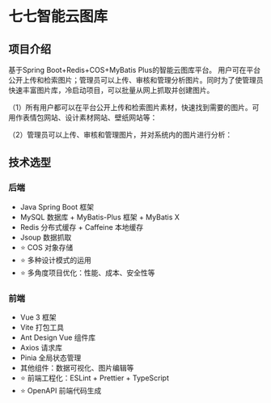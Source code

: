 # 七七智能云图库
## 项目介绍

基于Spring Boot+Redis+COS+MyBatis Plus的智能云图库平台。
用户可在平台公开上传和检索图片；管理员可以上传、审核和管理分析图片。同时为了使管理员快速丰富图片库，冷启动项目，可以批量从网上抓取并创建图片。 

（1）所有用户都可以在平台公开上传和检索图片素材，快速找到需要的图片。可用作表情包网站、设计素材网站、壁纸网站等：



（2）管理员可以上传、审核和管理图片，并对系统内的图片进行分析：






## 技术选型



### 后端



- Java Spring Boot 框架
- MySQL 数据库 + MyBatis-Plus 框架 + MyBatis X
- Redis 分布式缓存 + Caffeine 本地缓存
- Jsoup 数据抓取
- ⭐️ COS 对象存储
- ⭐️ 多种设计模式的运用
- ⭐️ 多角度项目优化：性能、成本、安全性等

### 前端

- Vue 3 框架
- Vite 打包工具
- Ant Design Vue 组件库
- Axios 请求库
- Pinia 全局状态管理
- 其他组件：数据可视化、图片编辑等
- ⭐️ 前端工程化：ESLint + Prettier + TypeScript
- ⭐️ OpenAPI 前端代码生成
